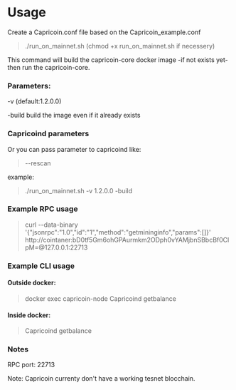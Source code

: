 <h1>Usage</h1>

Create a Capricoin.conf file based on the Capricoin_example.conf 

>./run_on_mainnet.sh
(chmod +x run_on_mainnet.sh if necessery)

This command will build the capricoin-core docker image -if not exists yet- then run the capricoin-core.

<h3>Parameters:</h3>

-v (default:1.2.0.0)

-build build the image even if it already exists

<h3>Capricoind parameters</h3>
Or you can pass parameter to capricoind like:

>--rescan


example:

> ./run_on_mainnet.sh -v 1.2.0.0 -build


<h3>Example RPC usage</h3>

> curl --data-binary '{"jsonrpc":"1.0","id":"1","method":"getmininginfo","params":[]}' http://cointaner:bD0tf5Gm6ohGPAurmkm2ODph0vYAMjbnSBbcBf0ClpM=@127.0.0.1:22713



<h3>Example CLI usage</h3>
<h4>Outside docker:</h4>

> docker exec capricoin-node Capricoind getbalance 


<h4>Inside docker:</h4>

> Capricoind getbalance
<h3>Notes</h3>

RPC port: 22713


Note: Capricoin currenty don't have a working tesnet blocchain.